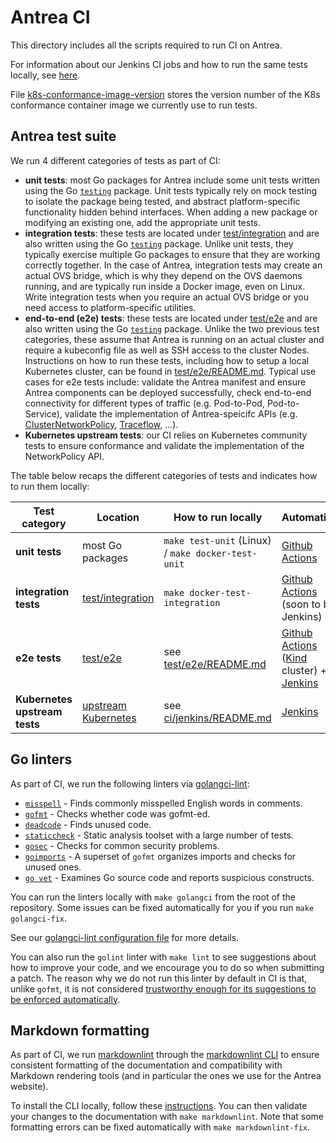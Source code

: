 # Antrea CI

This directory includes all the scripts required to run CI on Antrea.

For information about our Jenkins CI jobs and how to run the same tests locally,
see [here](jenkins/README.md).

File [k8s-conformance-image-version](k8s-conformance-image-version) stores the
version number of the K8s conformance container image we currently use to run
tests.

## Antrea test suite

We run 4 different categories of tests as part of CI:

* **unit tests**: most Go packages for Antrea include some unit tests written
  using the Go [`testing`] package. Unit tests typically rely on mock testing to
  isolate the package being tested, and abstract platform-specific functionality
  hidden behind interfaces. When adding a new package or modifying an existing
  one, add the appropriate unit tests.
* **integration tests**: these tests are located under [test/integration] and
  are also written using the Go [`testing`] package. Unlike unit tests, they
  typically exercise multiple Go packages to ensure that they are working
  correctly together. In the case of Antrea, integration tests may create an
  actual OVS bridge, which is why they depend on the OVS daemons running, and
  are typically run inside a Docker image, even on Linux. Write integration
  tests when you require an actual OVS bridge or you need access to
  platform-specific utilities.
* **end-to-end (e2e) tests**: these tests are located under [test/e2e] and are
  also written using the Go [`testing`] package. Unlike the two previous test
  categories, these assume that Antrea is running on an actual cluster and
  require a kubeconfig file as well as SSH access to the cluster Nodes.
  Instructions on how to run these tests, including how to setup a local
  Kubernetes cluster, can be found in [test/e2e/README.md]. Typical use cases
  for e2e tests include: validate the Antrea manifest and ensure Antrea
  components can be deployed successfully, check end-to-end connectivity for
  different types of traffic (e.g. Pod-to-Pod, Pod-to-Service), validate the
  implementation of Antrea-speicifc APIs
  (e.g. [ClusterNetworkPolicy](/docs/network-policy.md),
  [Traceflow](/docs/traceflow-guide.md), ...).
* **Kubernetes upstream tests**: our CI relies on Kubernetes community tests to
  ensure conformance and validate the implementation of the NetworkPolicy API.

The table below recaps the different categories of tests and indicates how to
run them locally:

| Test category                 | Location              | How to run locally                                 | Automation |
| ----------------------------- | --------------------- | -------------------------------------------------- | ---------- |
| **unit tests**                | most Go packages      | `make test-unit` (Linux) / `make docker-test-unit` | [Github Actions] |
| **integration tests**         | [test/integration]    | `make docker-test-integration`                     | [Github Actions] (soon to be Jenkins) |
| **e2e tests**                 | [test/e2e]            | see [test/e2e/README.md]                           | [Github Actions] ([Kind] cluster) + [Jenkins] |
| **Kubernetes upstream tests** | [upstream Kubernetes] | see [ci/jenkins/README.md]                         | [Jenkins] |

[test/integration]: /test/integration
[test/e2e]: /test/e2e
[test/e2e/README.md]: /test/e2e/README.md
[ci/jenkins/README.md]: /ci/jenkins/README.md
[Jenkins]: /ci/jenkins/README.md
[Kind]: https://kind.sigs.k8s.io/
[upstream Kubernetes]: https://github.com/kubernetes/community/blob/master/contributors/devel/sig-testing/e2e-tests.md
[`testing`]: https://golang.org/pkg/testing/
[Github Actions]: https://github.com/features/actions

## Go linters

As part of CI, we run the following linters via
[golangci-lint](https://github.com/golangci/golangci-lint):

* [`misspell`](https://github.com/client9/misspell) - Finds commonly misspelled English words in comments.
* [`gofmt`](https://golang.org/cmd/gofmt/) - Checks whether code was gofmt-ed.
* [`deadcode`](https://github.com/remyoudompheng/go-misc/tree/master/deadcode) - Finds unused code.
* [`staticcheck`](https://staticcheck.io/) - Static analysis toolset with a large number of tests.
* [`gosec`](https://github.com/securego/gosec) - Checks for common security problems.
* [`goimports`](https://godoc.org/golang.org/x/tools/cmd/goimports) - A superset of `gofmt` organizes imports and checks for unused ones.
* [`go vet`](https://golang.org/cmd/vet/) - Examines Go source code and reports suspicious constructs.

You can run the linters locally with `make golangci` from the root of the
repository. Some issues can be fixed automatically for you if you run `make
golangci-fix`.

See our [golangci-lint configuration file](/.golangci.yml) for more details.

You can also run the `golint` linter with `make lint` to see suggestions about
how to improve your code, and we encourage you to do so when submitting a
patch. The reason why we do not run this linter by default in CI is that, unlike
`gofmt`, it is not considered [trustworthy enough for its suggestions to be
enforced automatically](https://github.com/golang/lint#purpose).

## Markdown formatting

As part of CI, we run [markdownlint](https://github.com/DavidAnson/markdownlint)
through the [markdownlint
CLI](https://github.com/igorshubovych/markdownlint-cli) to ensure consistent
formatting of the documentation and compatibility with Markdown rendering tools
(and in particular the ones we use for the Antrea website).

To install the CLI locally, follow these
[instructions](https://github.com/igorshubovych/markdownlint-cli#installation). You
can then validate your changes to the documentation with `make
markdownlint`. Note that some formatting errors can be fixed automatically with
`make markdownlint-fix`.
